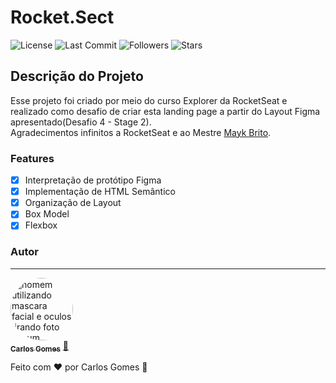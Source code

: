 # Rocket.Sect

![License](https://img.shields.io/npm/l/a?color=Green)
![Last Commit](https://img.shields.io/github/last-commit/Dev-shinsei/rocket.sect)
![Followers](https://img.shields.io/github/followers/Dev-shinsei?style=social)
![Stars](https://img.shields.io/github/stars/Dev-shinsei/rocket.sect?style=social)

## Descrição do Projeto

<p>Esse projeto foi criado por meio do curso Explorer da RocketSeat e realizado como desafio de criar esta landing page a partir do Layout Figma apresentado(Desafio 4 - Stage 2).<br/>
Agradecimentos infinitos a RocketSeat e ao Mestre <a href="https://github.com/maykbrito">Mayk Brito</a>.</p>

### Features

- [x] Interpretação de protótipo Figma
- [x] Implementação de HTML Semântico
- [x] Organização de Layout
- [x] Box Model
- [x] Flexbox

### Autor

---

<a href="https://github.com/Dev-Shinsei">
 <img style="border-radius: 50%;" src="https://avatars.githubusercontent.com/u/61604214?v=4" width="100px;" alt="homem utilizando mascara facial e oculos tirando foto em um espelho de um elevador com seu celular a mostra"/>
 <br />
 <sub><b>Carlos Gomes</b></sub></a> <a href="https://github.com/Dev-Shinsei" title="Github">🚀</a>

Feito com ❤️ por Carlos Gomes 👋
